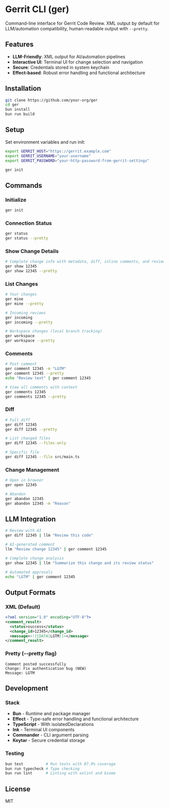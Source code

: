 # Gerrit CLI (ger)

Command-line interface for Gerrit Code Review. XML output by default for LLM/automation compatibility, human-readable output with `--pretty`.

## Features

- **LLM-Friendly**: XML output for AI/automation pipelines
- **Interactive UI**: Terminal UI for change selection and navigation
- **Secure**: Credentials stored in system keychain
- **Effect-based**: Robust error handling and functional architecture

## Installation

```bash
git clone https://github.com/your-org/ger
cd ger
bun install
bun run build
```

## Setup

Set environment variables and run init:

```bash
export GERRIT_HOST="https://gerrit.example.com"
export GERRIT_USERNAME="your-username"
export GERRIT_PASSWORD="your-http-password-from-gerrit-settings"

ger init
```

## Commands

### Initialize
```bash
ger init
```

### Connection Status
```bash
ger status
ger status --pretty
```

### Show Change Details
```bash
# Complete change info with metadata, diff, inline comments, and review activity
ger show 12345
ger show 12345 --pretty
```

### List Changes
```bash
# Your changes
ger mine
ger mine --pretty

# Incoming reviews
ger incoming
ger incoming --pretty

# Workspace changes (local branch tracking)
ger workspace
ger workspace --pretty
```

### Comments
```bash
# Post comment
ger comment 12345 -m "LGTM"
ger comment 12345 --pretty
echo "Review text" | ger comment 12345

# View all comments with context
ger comments 12345
ger comments 12345 --pretty
```

### Diff
```bash
# Full diff
ger diff 12345
ger diff 12345 --pretty

# List changed files
ger diff 12345 --files-only

# Specific file
ger diff 12345 --file src/main.ts
```

### Change Management
```bash
# Open in browser
ger open 12345

# Abandon
ger abandon 12345
ger abandon 12345 -m "Reason"
```

## LLM Integration

```bash
# Review with AI
ger diff 12345 | llm "Review this code"

# AI-generated comment
llm "Review change 12345" | ger comment 12345

# Complete change analysis
ger show 12345 | llm "Summarize this change and its review status"

# Automated approvals
echo "LGTM" | ger comment 12345
```

## Output Formats

### XML (Default)
```xml
<?xml version="1.0" encoding="UTF-8"?>
<comment_result>
  <status>success</status>
  <change_id>12345</change_id>
  <message><![CDATA[LGTM]]></message>
</comment_result>
```

### Pretty (--pretty flag)
```
Comment posted successfully
Change: Fix authentication bug (NEW)
Message: LGTM
```

## Development

### Stack
- **Bun** - Runtime and package manager
- **Effect** - Type-safe error handling and functional architecture
- **TypeScript** - With isolatedDeclarations
- **Ink** - Terminal UI components
- **Commander** - CLI argument parsing
- **Keytar** - Secure credential storage

### Testing
```bash
bun test          # Run tests with 87.9% coverage
bun run typecheck # Type checking
bun run lint      # Linting with oxlint and biome
```

## License

MIT
